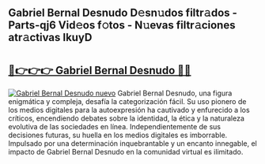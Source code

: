 ## Gabriel Bernal Desnudo D𝚎sn𝚞dos filtr𝚊dos - Parts-qj6 Vid𝚎os f𝚘tos - N𝚞evas filtr𝚊ciones atr𝚊ctivas IkuyD

# <h2><a href="http://mb9ufos.tromn.icu/?c=Gabriel+Bernal+Desnudo">🔗👉👉👉 Gabriel Bernal Desnudo 🔗🔗</a></h2>

[![Gabriel Bernal Desnudo nuevo](https://i.imgur.com/pEAQMta.gif)](http://mb9ufos.tromn.icu/?c=Gabriel+Bernal+Desnudo)
Gabriel Bernal Desnudo, una figura enigmática y compleja, desafía la categorización fácil. Su uso pionero de los medios digitales para la autoexpresión ha cautivado y enfurecido a los críticos, encendiendo debates sobre la identidad, la ética y la naturaleza evolutiva de las sociedades en línea. Independientemente de sus decisiones futuras, su huella en los medios digitales es imborrable. Impulsado por una determinación inquebrantable y un encanto innegable, el impacto de Gabriel Bernal Desnudo en la comunidad virtual es ilimitado.
